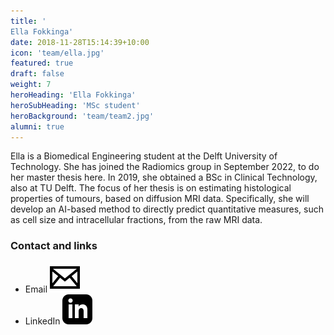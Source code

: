 ```yaml
---
title: '
Ella Fokkinga'
date: 2018-11-28T15:14:39+10:00
icon: 'team/ella.jpg'
featured: true
draft: false
weight: 7
heroHeading: 'Ella Fokkinga'
heroSubHeading: 'MSc student'
heroBackground: 'team/team2.jpg'
alumni: true
---
```


Ella is a Biomedical Engineering student at the Delft University of Technology. She has joined the Radiomics group in September 2022, to do her master thesis here. In 2019, she obtained a BSc in Clinical Technology, also at TU Delft.
The focus of her thesis is on estimating histological properties of tumours, based on diffusion MRI data. Specifically, she will develop an AI-based method to directly predict quantitative measures, such as cell size and intracellular fractions, from the raw MRI data.


### Contact and links

- Email [![profile](/social/mail.svg)](mailto:ellafokkinga@vhio.net) 
- LinkedIn [![profile](/social/linkedin.svg)](https://www.linkedin.com/in/ellafokkinga/)

